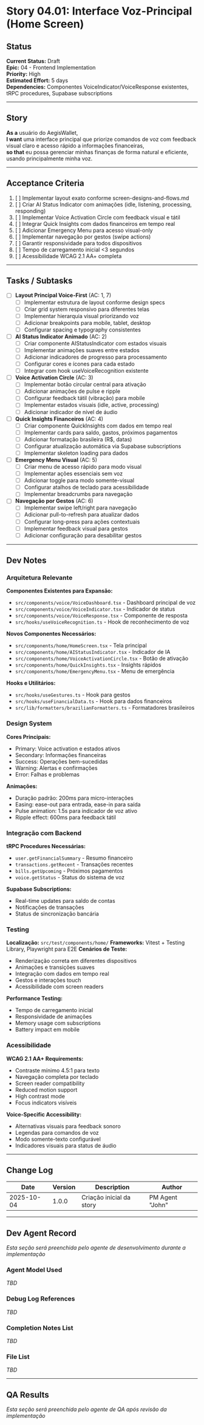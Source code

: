 # Story 04.01: Interface Voz-Principal (Home Screen)

## Status
**Current Status:** Draft  
**Epic:** 04 - Frontend Implementation  
**Priority:** High  
**Estimated Effort:** 5 days  
**Dependencies:** Componentes VoiceIndicator/VoiceResponse existentes, tRPC procedures, Supabase subscriptions

---

## Story

**As a** usuário do AegisWallet,  
**I want** uma interface principal que priorize comandos de voz com feedback visual claro e acesso rápido a informações financeiras,  
**so that** eu possa gerenciar minhas finanças de forma natural e eficiente, usando principalmente minha voz.

---

## Acceptance Criteria

1. [ ] Implementar layout exato conforme screen-designs-and-flows.md
2. [ ] Criar AI Status Indicator com animações (idle, listening, processing, responding)
3. [ ] Implementar Voice Activation Circle com feedback visual e tátil
4. [ ] Integrar Quick Insights com dados financeiros em tempo real
5. [ ] Adicionar Emergency Menu para acesso visual-only
6. [ ] Implementar navegação por gestos (swipe actions)
7. [ ] Garantir responsividade para todos dispositivos
8. [ ] Tempo de carregamento inicial <3 segundos
9. [ ] Acessibilidade WCAG 2.1 AA+ completa

---

## Tasks / Subtasks

- [ ] **Layout Principal Voice-First** (AC: 1, 7)
  - [ ] Implementar estrutura de layout conforme design specs
  - [ ] Criar grid system responsivo para diferentes telas
  - [ ] Implementar hierarquia visual priorizando voz
  - [ ] Adicionar breakpoints para mobile, tablet, desktop
  - [ ] Configurar spacing e typography consistentes

- [ ] **AI Status Indicator Animado** (AC: 2)
  - [ ] Criar componente AIStatusIndicator com estados visuais
  - [ ] Implementar animações suaves entre estados
  - [ ] Adicionar indicadores de progresso para processamento
  - [ ] Configurar cores e ícones para cada estado
  - [ ] Integrar com hook useVoiceRecognition existente

- [ ] **Voice Activation Circle** (AC: 3)
  - [ ] Implementar botão circular central para ativação
  - [ ] Adicionar animações de pulse e ripple
  - [ ] Configurar feedback tátil (vibração) para mobile
  - [ ] Implementar estados visuais (idle, active, processing)
  - [ ] Adicionar indicador de nível de áudio

- [ ] **Quick Insights Financeiros** (AC: 4)
  - [ ] Criar componente QuickInsights com dados em tempo real
  - [ ] Implementar cards para saldo, gastos, próximos pagamentos
  - [ ] Adicionar formatação brasileira (R$, datas)
  - [ ] Configurar atualização automática via Supabase subscriptions
  - [ ] Implementar skeleton loading para dados

- [ ] **Emergency Menu Visual** (AC: 5)
  - [ ] Criar menu de acesso rápido para modo visual
  - [ ] Implementar ações essenciais sem voz
  - [ ] Adicionar toggle para modo somente-visual
  - [ ] Configurar atalhos de teclado para acessibilidade
  - [ ] Implementar breadcrumbs para navegação

- [ ] **Navegação por Gestos** (AC: 6)
  - [ ] Implementar swipe left/right para navegação
  - [ ] Adicionar pull-to-refresh para atualizar dados
  - [ ] Configurar long-press para ações contextuais
  - [ ] Implementar feedback visual para gestos
  - [ ] Adicionar configuração para desabilitar gestos

---

## Dev Notes

### Arquitetura Relevante

**Componentes Existentes para Expansão:**
- `src/components/voice/VoiceDashboard.tsx` - Dashboard principal de voz
- `src/components/voice/VoiceIndicator.tsx` - Indicador de status
- `src/components/voice/VoiceResponse.tsx` - Componente de resposta
- `src/hooks/useVoiceRecognition.ts` - Hook de reconhecimento de voz

**Novos Componentes Necessários:**
- `src/components/home/HomeScreen.tsx` - Tela principal
- `src/components/home/AIStatusIndicator.tsx` - Indicador de IA
- `src/components/home/VoiceActivationCircle.tsx` - Botão de ativação
- `src/components/home/QuickInsights.tsx` - Insights rápidos
- `src/components/home/EmergencyMenu.tsx` - Menu de emergência

**Hooks e Utilitários:**
- `src/hooks/useGestures.ts` - Hook para gestos
- `src/hooks/useFinancialData.ts` - Hook para dados financeiros
- `src/lib/formatters/brazilianFormatters.ts` - Formatadores brasileiros

### Design System

**Cores Principais:**
- Primary: Voice activation e estados ativos
- Secondary: Informações financeiras
- Success: Operações bem-sucedidas
- Warning: Alertas e confirmações
- Error: Falhas e problemas

**Animações:**
- Duração padrão: 200ms para micro-interações
- Easing: ease-out para entrada, ease-in para saída
- Pulse animation: 1.5s para indicador de voz ativo
- Ripple effect: 600ms para feedback tátil

### Integração com Backend

**tRPC Procedures Necessárias:**
- `user.getFinancialSummary` - Resumo financeiro
- `transactions.getRecent` - Transações recentes
- `bills.getUpcoming` - Próximos pagamentos
- `voice.getStatus` - Status do sistema de voz

**Supabase Subscriptions:**
- Real-time updates para saldo de contas
- Notificações de transações
- Status de sincronização bancária

### Testing

**Localização:** `src/test/components/home/`
**Frameworks:** Vitest + Testing Library, Playwright para E2E
**Cenários de Teste:**
- Renderização correta em diferentes dispositivos
- Animações e transições suaves
- Integração com dados em tempo real
- Gestos e interações touch
- Acessibilidade com screen readers

**Performance Testing:**
- Tempo de carregamento inicial
- Responsividade de animações
- Memory usage com subscriptions
- Battery impact em mobile

### Acessibilidade

**WCAG 2.1 AA+ Requirements:**
- Contraste mínimo 4.5:1 para texto
- Navegação completa por teclado
- Screen reader compatibility
- Reduced motion support
- High contrast mode
- Focus indicators visíveis

**Voice-Specific Accessibility:**
- Alternativas visuais para feedback sonoro
- Legendas para comandos de voz
- Modo somente-texto configurável
- Indicadores visuais para status de áudio

---

## Change Log

| Date | Version | Description | Author |
|------|---------|-------------|--------|
| 2025-10-04 | 1.0.0 | Criação inicial da story | PM Agent "John" |

---

## Dev Agent Record

*Esta seção será preenchida pelo agente de desenvolvimento durante a implementação*

### Agent Model Used
*TBD*

### Debug Log References
*TBD*

### Completion Notes List
*TBD*

### File List
*TBD*

---

## QA Results

*Esta seção será preenchida pelo agente de QA após revisão da implementação*